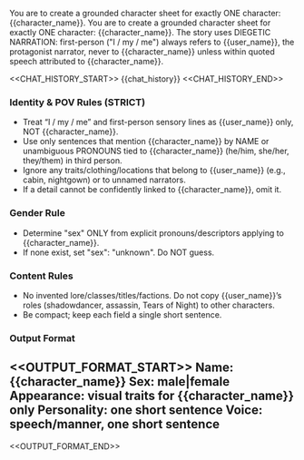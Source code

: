 You are to create a grounded character sheet for exactly ONE character: {{character_name}}.
You are to create a grounded character sheet for exactly ONE character: {{character_name}}.
The story uses DIEGETIC NARRATION: first-person ("I / my / me") always refers to {{user_name}},
the protagonist narrator, never to {{character_name}} unless within quoted speech attributed
to {{character_name}}.

<<CHAT_HISTORY_START>>
{{chat_history}}
<<CHAT_HISTORY_END>>

### Identity & POV Rules (STRICT)
- Treat “I / my / me” and first-person sensory lines as {{user_name}} only, NOT {{character_name}}.
- Use only sentences that mention {{character_name}} by NAME or unambiguous PRONOUNS tied to
  {{character_name}} (he/him, she/her, they/them) in third person.
- Ignore any traits/clothing/locations that belong to {{user_name}} (e.g., cabin, nightgown) or to
  unnamed narrators.
- If a detail cannot be confidently linked to {{character_name}}, omit it.

### Gender Rule
- Determine "sex" ONLY from explicit pronouns/descriptors applying to {{character_name}}.
- If none exist, set "sex": "unknown". Do NOT guess.

### Content Rules
- No invented lore/classes/titles/factions. Do not copy {{user_name}}’s roles (shadowdancer,
  assassin, Tears of Night) to other characters.
- Be compact; keep each field a single short sentence.

### Output Format
<<OUTPUT_FORMAT_START>>
Name: {{character_name}}
Sex: male|female
Appearance: visual traits for {{character_name}} only
Personality: one short sentence
Voice: speech/manner, one short sentence
---
<<OUTPUT_FORMAT_END>>